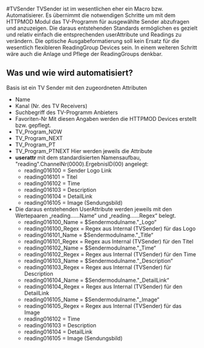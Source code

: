 #TVSender
TVSender ist im wesentlichen eher ein Macro bzw. Automatisierer.
Es übernimmt die notwendigen Schritte um mit dem HTTPMOD Modul das TV-Programm für ausgewählte Sender abzufragen und anzuzeigen.
Die daraus entstehenden Standards ermöglichen es gezielt und relativ einfach die entsprechenden userAttribute und Readings zu verändern.
Die optische Ausgabeformatierung soll kein Ersatz für die wesentlich flexibleren ReadingGroup Devices sein. In einem weiteren Schritt wäre auch die Anlage und Pflege der ReadingGroups denkbar.
## Was und wie wird automatisiert?
Basis ist ein TV Sender mit den zugeordneten Attributen 
* Name
* Kanal (Nr. des TV Receivers)
* Suchbegriff des TV-Programm Anbieters
* Favoriten-Nr
Mit diesen Angaben werden die HTTPMOD Devices erstellt bzw. gepflegt.
* TV_Program_NOW
* TV_Program_NEXT
* TV_Program_PT
* TV_Program_PTNEXT
Hier werden jeweils die Attribute 
* **userattr** mit dem standardisierten Namensaufbau, "reading".ChannelNr(0000).ErgebnisID(00) angelegt:
    * reading016100 = Sender Logo Link
    * reading016101 = Titel
    * reading016102 = Time
    * reading016103 = Description 
    * reading016104 = DetailLink
    * reading016105 = Image (Sendungsbild)
* Die daraus entstehenden UserAttribute werden jeweils mit den Wertepaaren „reading......Name“ und „reading......Regex“ belegt.
    * reading016100_Name = $Sendermodulname."_Logo“
    * reading016100_Regex = Regex aus Internal (TVSender) für das Logo
    * reading016101_Name = $Sendermodulname."_Title“
    * reading016101_Regex = Regex aus Internal (TVSender) für den Titel
    * reading016102_Name = $Sendermodulname."_Time“
    * reading016102_Regex = Regex aus Internal (TVSender) für den Time
    * reading016103_Name = $Sendermodulname."_Description“
    * reading016103_Regex = Regex aus Internal (TVSender) für Description
    * reading016104_Name = $Sendermodulname."_DetailLink“
    * reading016104_Regex = Regex aus Internal (TVSender) für den DetailLink
    * reading016105_Name = $Sendermodulname."_Image“
    * reading016105_Regex = Regex aus Internal (TVSender) für das Image
    * reading016102 = Time
    * reading016103 = Description 
    * reading016104 = DetailLink
    * reading016105 = Image (Sendungsbild)


